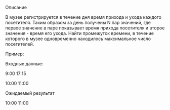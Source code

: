 Описание

В музее регистрируется в течение дня время прихода и ухода каждого посетителя. Таким образом за день получены N пар значений, где первое значение в паре показывает время прихода посетителя и второе значения - время его ухода. Найти промежуток времени, в течение которого в музее одновременно находилось максимальное число посетителей.  

Пример:  

Входные данные:  

9:00 17:15  

10:00 11:00  

Ожидаемый результат  

10:00 11:00
